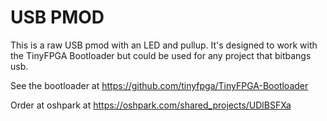 # USB PMOD

This is a raw USB pmod with an LED and pullup.  It's designed to work with
the TinyFPGA Bootloader but could be used for any project that bitbangs usb.

See the bootloader at https://github.com/tinyfpga/TinyFPGA-Bootloader

Order at oshpark at https://oshpark.com/shared_projects/UDlBSFXa
